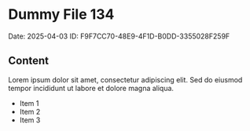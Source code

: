 # Dummy File 134

Date: 2025-04-03
ID: F9F7CC70-48E9-4F1D-B0DD-3355028F259F

## Content

Lorem ipsum dolor sit amet, consectetur adipiscing elit.
Sed do eiusmod tempor incididunt ut labore et dolore magna aliqua.

* Item 1
* Item 2
* Item 3
